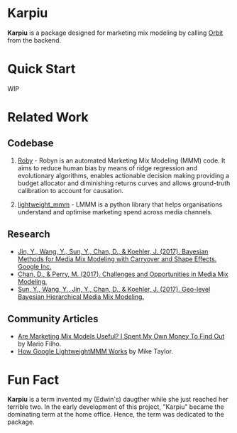 # Karpiu

**Karpiu** is a package designed for marketing mix modeling by calling [Orbit](https://github.com/uber/orbit) from the backend. 




# Quick Start

WIP

# Related Work

## Codebase

1. [Roby](https://github.com/facebookexperimental/Robyn) - Robyn is an automated Marketing Mix Modeling (MMM) code. It aims to reduce human bias by means of ridge regression and evolutionary algorithms, enables actionable decision making providing a budget allocator and diminishing returns curves and allows ground-truth calibration to account for causation.

2. [lightweight_mmm](https://github.com/google/lightweight_mmm) - LMMM is a python library that helps organisations understand and optimise marketing spend across media channels.

## Research

- [Jin, Y., Wang, Y., Sun, Y., Chan, D., & Koehler, J. (2017). Bayesian Methods for Media Mix Modeling with Carryover and Shape Effects. Google Inc.](https://research.google/pubs/pub46001/)
- [Chan, D., & Perry, M. (2017). Challenges and Opportunities in Media Mix Modeling.](https://research.google/pubs/pub45998/)
- [Sun, Y., Wang, Y., Jin, Y., Chan, D., & Koehler, J. (2017). Geo-level Bayesian Hierarchical Media Mix Modeling.](https://research.google/pubs/pub46000/)

## Community Articles

- [Are Marketing Mix Models Useful? I Spent My Own Money To Find Out](https://forecastegy.com/posts/marketing-mix-models/) by Mario Filho.
- [How Google LightweightMMM Works](https://getrecast.com/google-lightweightmmm/) by Mike Taylor.

# Fun Fact

**Karpiu** is a term invented my (Edwin's) daugther while she just reached her terrible two. In the early development of this project, "Karpiu" became the dominating term at the home office. Hence, the term was dedicated to the package.
